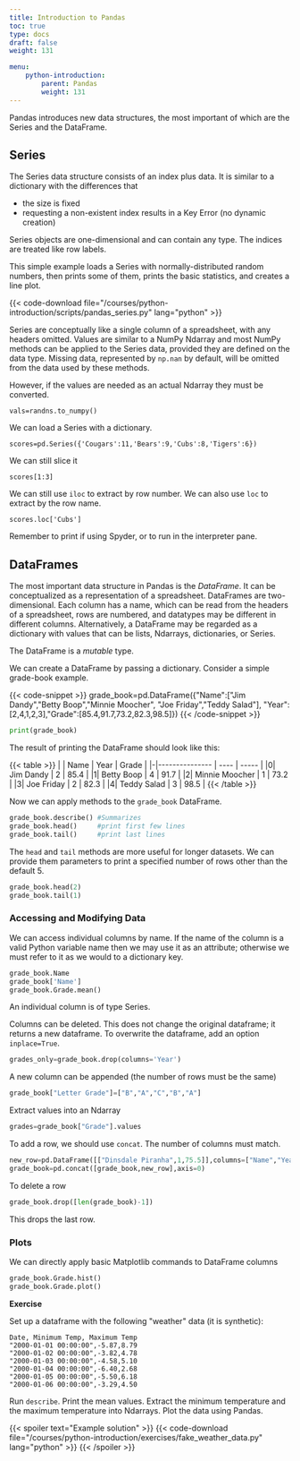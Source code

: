 ```yaml
---
title: Introduction to Pandas 
toc: true
type: docs
draft: false
weight: 131

menu: 
    python-introduction:
        parent: Pandas
        weight: 131
---
```


Pandas introduces new data structures, the most important of which are the Series and the DataFrame.

## Series

The Series data structure consists of an index plus data.  It is similar to a dictionary with the differences that 

* the size is fixed
* requesting a non-existent index results in a Key Error (no dynamic creation)

Series objects are one-dimensional and can contain any type.  The indices are treated like row labels.

This simple example loads a Series with normally-distributed random numbers, then prints some of them, prints the basic statistics, and creates a line plot.

{{< code-download file="/courses/python-introduction/scripts/pandas_series.py" lang="python" >}}

Series are conceptually like a single column of a spreadsheet, with any headers omitted.  Values are similar to a NumPy Ndarray and most NumPy methods can be applied to the Series data, provided they are defined on the data type.  Missing data, represented by `np.nan` by default, will be omitted from the data used by these methods.

However, if the values are needed as an actual Ndarray they must be converted.
```
vals=randns.to_numpy()
```

We can load a Series with a dictionary.
```
scores=pd.Series({'Cougars':11,'Bears':9,'Cubs':8,'Tigers':6})
```

We can still slice it
```
scores[1:3]
```

We can still use `iloc` to extract by row number.  We can also use `loc` to extract by the row name.

```
scores.loc['Cubs']
```

Remember to print if using Spyder, or to run in the interpreter pane.

## DataFrames

The most important data structure in Pandas is the _DataFrame_.  It can be conceptualized as a representation of a spreadsheet.  DataFrames are two-dimensional.  Each column has a name, which can be read from the headers of a spreadsheet, rows are numbered, and datatypes may be different in different columns.  Alternatively, a DataFrame may be regarded as a dictionary with values that can be lists, Ndarrays, dictionaries, or Series.

The DataFrame is a _mutable_ type.

We can create a DataFrame by passing a dictionary. Consider a simple grade-book example.

{{< code-snippet >}}
grade_book=pd.DataFrame({"Name":["Jim Dandy","Betty Boop","Minnie Moocher",
                                 "Joe Friday","Teddy Salad"],
                         "Year":[2,4,1,2,3],"Grade":[85.4,91.7,73.2,82.3,98.5]})
{{< /code-snippet >}}

```python
print(grade_book)
```

The result of printing the DataFrame should look like this:

{{< table >}}
| | Name           | Year | Grade |
|-|--------------- | ---- | ----- |
|0| Jim Dandy      | 2    | 85.4  |
|1| Betty Boop     | 4    | 91.7  |
|2| Minnie Moocher | 1    | 73.2  |
|3| Joe Friday     | 2    | 82.3  |
|4| Teddy Salad    | 3    | 98.5  |
{{< /table >}}

Now we can apply methods to the `grade_book` DataFrame.

```python
grade_book.describe() #Summarizes
grade_book.head()     #print first few lines
grade_book.tail()     #print last lines
```
The `head` and `tail` methods are more useful for longer datasets. We can provide them parameters to print a specified number of rows other than the default 5.
```python
grade_book.head(2)
grade_book.tail(1)
```

### Accessing and Modifying Data

We can access individual columns by name.  If the name of the column is a valid Python variable name then we may use it as an attribute; otherwise we must refer to it as we would to a dictionary key.

```python
grade_book.Name
grade_book['Name']
grade_book.Grade.mean()
```
An individual column is of type Series.

Columns can be deleted. This does not change the original dataframe; it returns a new dataframe.  To overwrite the dataframe, add an option `inplace=True`.

```python
grades_only=grade_book.drop(columns='Year')
```

A new column can be appended (the number of rows must be the same)
```python
grade_book["Letter Grade"]=["B","A","C","B","A"]
```

Extract values into an Ndarray
```python
grades=grade_book["Grade"].values
```

To add a row, we should use `concat`.  The number of columns must match.
```python
new_row=pd.DataFrame([["Dinsdale Piranha",1,75.5]],columns=["Name","Year","Grade"])
grade_book=pd.concat([grade_book,new_row],axis=0)
```

To delete a row
```python
grade_book.drop([len(grade_book)-1])
```
This drops the last row.

### Plots

We can directly apply basic Matplotlib commands to DataFrame columns

```python
grade_book.Grade.hist()
grade_book.Grade.plot()
```

**Exercise**

Set up a dataframe with the following "weather" data (it is synthetic):
```no-highlight
Date, Minimum Temp, Maximum Temp
"2000-01-01 00:00:00",-5.87,8.79
"2000-01-02 00:00:00",-3.82,4.78
"2000-01-03 00:00:00",-4.58,5.10
"2000-01-04 00:00:00",-6.40,2.68
"2000-01-05 00:00:00",-5.50,6.18
"2000-01-06 00:00:00",-3.29,4.50
```

Run `describe`.  Print the mean values.  Extract the minimum temperature and the maximum temperature into Ndarrays.  Plot the data using Pandas.

{{< spoiler text="Example solution" >}}
{{< code-download file="/courses/python-introduction/exercises/fake_weather_data.py" lang="python" >}}
{{< /spoiler >}}
